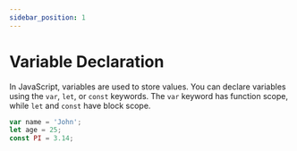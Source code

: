```yaml
---
sidebar_position: 1
---
```


# Variable Declaration

In JavaScript, variables are used to store values. You can declare variables using the `var`, `let`, or `const` keywords. The `var` keyword has function scope, while `let` and `const` have block scope.

```js
var name = 'John';
let age = 25;
const PI = 3.14;
```
